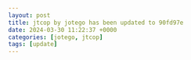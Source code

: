 ```yaml
---
layout: post
title: jtcop by jotego has been updated to 90fd97e
date: 2024-03-30 11:22:37 +0000
categories: [jotego, jtcop]
tags: [update]
---
```


